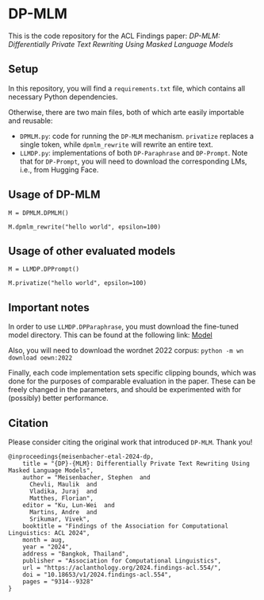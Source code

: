 # DP-MLM
This is the code repository for the ACL Findings paper: *DP-MLM: Differentially Private Text Rewriting Using Masked Language Models*

## Setup
In this repository, you will find a `requirements.txt` file, which contains all necessary Python dependencies.

Otherwise, there are two main files, both of which arte easily importable and reusable:
- `DPMLM.py`: code for running the `DP-MLM` mechanism. `privatize` replaces a single token, while `dpmlm_rewrite` will rewrite an entire text.
- `LLMDP.py`: implementations of both `DP-Paraphrase` and `DP-Prompt`. Note that for `DP-Prompt`, you will need to download the corresponding LMs, i.e., from Hugging Face.

## Usage of DP-MLM
`M = DPMLM.DPMLM()`

`M.dpmlm_rewrite("hello world", epsilon=100)`

## Usage of other evaluated models
`M = LLMDP.DPPrompt()`

`M.privatize("hello world", epsilon=100)`

## Important notes
In order to use `LLMDP.DPParaphrase`, you must download the fine-tuned model directory.
This can be found at the following link: [Model](https://drive.google.com/drive/folders/1w_6MHQEw9LGkOHx_K1tc6t9djzrprITp?usp=sharing)

Also, you will need to download the wordnet 2022 corpus: `python -m wn download oewn:2022`

Finally, each code implementation sets specific clipping bounds, which was done for the purposes of comparable evaluation in the paper. These can be freely changed in the parameters, and should be experimented with for (possibly) better performance.

## Citation
Please consider citing the original work that introduced `DP-MLM`. Thank you!

```
@inproceedings{meisenbacher-etal-2024-dp,
    title = "{DP}-{MLM}: Differentially Private Text Rewriting Using Masked Language Models",
    author = "Meisenbacher, Stephen  and
      Chevli, Maulik  and
      Vladika, Juraj  and
      Matthes, Florian",
    editor = "Ku, Lun-Wei  and
      Martins, Andre  and
      Srikumar, Vivek",
    booktitle = "Findings of the Association for Computational Linguistics: ACL 2024",
    month = aug,
    year = "2024",
    address = "Bangkok, Thailand",
    publisher = "Association for Computational Linguistics",
    url = "https://aclanthology.org/2024.findings-acl.554/",
    doi = "10.18653/v1/2024.findings-acl.554",
    pages = "9314--9328"
}
```
